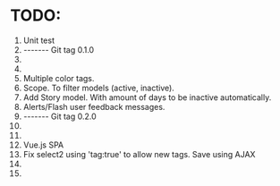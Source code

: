 # TODO:

1. Unit test
1. ------- Git tag 0.1.0
1.
1.
1. Multiple color tags.
1. Scope. To filter models (active, inactive).
1. Add Story model. With amount of days to be inactive automatically.
1. Alerts/Flash user feedback messages.
1. ------- Git tag 0.2.0
1.
1.
1. Vue.js SPA
1. Fix select2 using 'tag:true' to allow new tags. Save using AJAX
1.
1.
